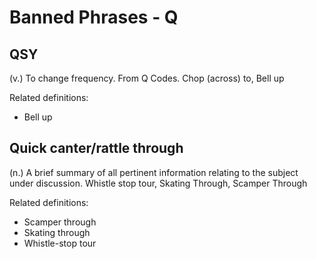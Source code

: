 # Banned Phrases - Q

## QSY

(v.) To change frequency. From Q Codes. Chop (across) to, Bell up

Related definitions:

- Bell up

## Quick canter/rattle through

(n.) A brief summary of all pertinent information relating to the subject under discussion. Whistle stop tour, Skating Through, Scamper Through

Related definitions:

- Scamper through
- Skating through
- Whistle-stop tour

